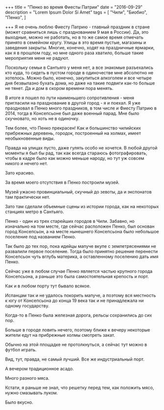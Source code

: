 +++
title = "Пенко во время Фиесты Патрии"
date = "2016-09-29"
description = "Lorem Ipsum Dolor Si Amet"
tags = [
    "Чили",
    "Биобио",
    "Пенко",
]

+++
Я не очень люблю Фиесту Патрию - главный праздник в стране (может сравниться лишь с празднованием 9 мая в России). Да, это выходные, можно не работать, но в то же самое время отмечать принято в семейном кругу. Улицы в это время пустые, магазины и заведения закрыты. Многие, конечно, ходят на праздничные ярмарки, как я в прошлом году, но мне одного раза хватило, больше такие мероприятия меня не радуют.

Поскольку семьи в Сантьяго у меня нет, а все знакомые разъехались кто куда, то сидеть в пустом городе в одиночестве мне абсолютно не хотелось. Можно было, конечно, закупиться алкоголем и все четыре дня безвылазно бухать дома, но даже на такие подвиги как-то больше не тянет. Да и дом в скором времени пора менять.



В итоге я пошел по пути наименьшего сопротивления - меня пригласили на празднование в другой город - я и поехал. Я уже праздновал в Пенко много праздников, в том числе и Фиесту Патрию в 2014, тогда в Консепсьоне был даже военный парад. Мне было скучновато, но хоть не в одиночку.

Тем более, что Пенко прекрасен! Как и большинство чилийских прибрежных деревень, городок, построенный на холмах, имеет необыкновенные виды.



Правда на улицах пусто, даже гулять особо не хочется. В любой другой моменты я был бы рад, так как всегда стараюсь фотографировать, чтобы в кадре было как можно меньше народу, но тут уж совсем никого и нечего нет.



Зато красиво.



За время моего отсутствия в Пенко построили музей.



Музей ужасно провинциальный, скучный до зевоты, да и экспонатов там практически нет.



Зато там сделали объемные сцены из истории города, как на некоторых станциях метро в Сантьяго.



Пенко - один из трех старейших городов в Чили. Забавно, но изначально на том месте, где сейчас расположен Пенко, был основан город Консепсьон, а на месте нынешнего Консепсьона было небольшое поселение под названием Пенко.

Так было до тех пор, пока идейцы мапуче вкупе с землетрясениями не развалили первое поселение. Тогда было принятно решение перенести Консепсьон чуть вглубь материка, а оставленному поселению дать имя Пенко.

Сейчас уже в любом случае Пенко является частью крупного города Консепсьона, а раньше это была самостоятельная крепость и порт.



Как и в любом порту тут бывало всякое.





Испанцам так и не удалось покорить мапуче, а поэтому вся местность к югу от Консепсьона до конца 19 века так и не принадлежала ни одному государству.





Когда-то в Пенко была железная дорога, рельсы сохранились до сих пор.



Больше в городе ловить нечего, поэтому ближе к вечеру некоторые жители едут на прибрежные холмы смотреть закат.







Обычно на этой площадке не протолкнуться, а сейчас тут можно в футбол играть.



Вид, тут, правда, не самый лучший. Все же индустриальный порт.



















А вечером традиционное асадо.



Много разного мяса.



Кстати, я раньше не знал, что решетку перед тем, как положить мясо, нужно смазывать луком.




Было вкусно.
